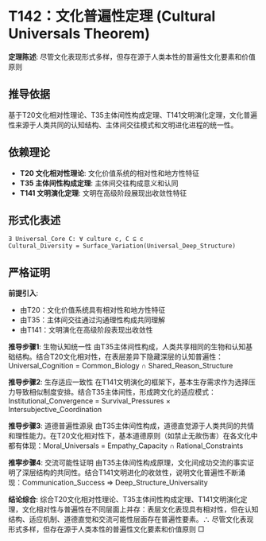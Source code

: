 # T142：文化普遍性定理 (Cultural Universals Theorem)  

**定理陈述**: 尽管文化表现形式多样，但存在源于人类本性的普遍性文化要素和价值原则  

## 推导依据
基于T20文化相对性理论、T35主体间性构成定理、T141文明演化定理，文化普遍性来源于人类共同的认知结构、主体间交往模式和文明进化进程的统一性。

## 依赖理论
- **T20 文化相对性理论**: 文化价值系统的相对性和地方性特征
- **T35 主体间性构成定理**: 主体间交往构成意义和认同
- **T141 文明演化定理**: 文明在高级阶段展现出收敛性特征

## 形式化表述  
```
∃ Universal_Core C: ∀ culture c, C ⊆ c  
Cultural_Diversity = Surface_Variation(Universal_Deep_Structure)  
```

## 严格证明

**前提引入**:
- 由T20：文化价值系统具有相对性和地方性特征
- 由T35：主体间交往通过沟通理性构成共同理解
- 由T141：文明演化在高级阶段表现出收敛性

**推导步骤1**: 生物认知统一性
由T35主体间性构成，人类共享相同的生物和认知基础结构。结合T20文化相对性，在表层差异下隐藏深层的认知普遍性：Universal_Cognition = Common_Biology ∩ Shared_Reason_Structure

**推导步骤2**: 生存适应一致性
在T141文明演化的框架下，基本生存需求作为选择压力导致相似制度安排。结合T35主体间性，形成跨文化的适应模式：Institutional_Convergence = Survival_Pressures × Intersubjective_Coordination

**推导步骤3**: 道德普遍性源泉
由T35主体间性构成，道德直觉源于人类共同的共情和理性能力。在T20文化相对性下，基本道德原则（如禁止无故伤害）在各文化中都有体现：Moral_Universals = Empathy_Capacity ∩ Rational_Constraints

**推寜步骤4**: 交流可能性证明
由T35主体间性构成原理，文化间成功交流的事实证明了深层结构的共同性。结合T141文明进化的收敛性，说明文化普遍性不断涌现：Communication_Success ⇒ Deep_Structure_Universality

**结论综合**:
综合T20文化相对性理论、T35主体间性构成定理、T141文明演化定理，文化相对性与普遍性在不同层面上并存：表层文化表现具有相对性，但在认知结构、适应机制、道德直觉和交流可能性层面存在普遍性要素。∴ 尽管文化表现形式多样，但存在源于人类本性的普遍性文化要素和价值原则 □  